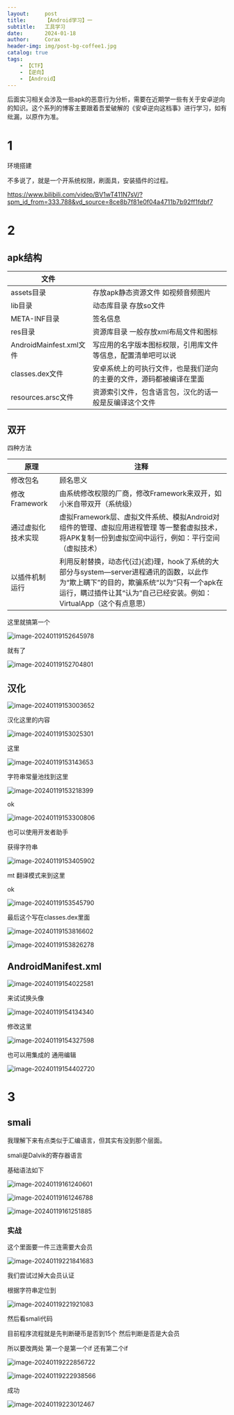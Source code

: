 ```yaml
---
layout:     post
title:      【Android学习】一
subtitle:   工具学习
date:       2024-01-18
author:     Corax
header-img: img/post-bg-coffee1.jpg
catalog: true
tags:
    - 【CTF】
    - 【逆向】
    - 【Android】
---
```


后面实习相关会涉及一些apk的恶意行为分析，需要在近期学一些有关于安卓逆向的知识。这个系列的博客主要跟着吾爱破解的《安卓逆向这档事》进行学习，如有纰漏，以原作为准。

# 1

环境搭建

不多说了，就是一个开系统权限，刷面具，安装插件的过程。

https://www.bilibili.com/video/BV1wT411N7sV/?spm_id_from=333.788&vd_source=8ce8b7f81e0f04a4711b7b92ff1fdbf7

# 2

## apk结构

| 文件                    |                                                              |
| ----------------------- | ------------------------------------------------------------ |
| assets目录              | 存放apk静态资源文件 如视频音频图片                           |
| lib目录                 | 动态库目录 存放so文件                                        |
| META-INF目录            | 签名信息                                                     |
| res目录                 | 资源库目录 一般存放xml布局文件和图标                         |
| AndroidMainfest.xml文件 | 写应用的名字版本图标权限，引用库文件等信息，配置清单吧可以说 |
| classes.dex文件         | 安卓系统上的可执行文件，也是我们逆向的主要的文件，源码都被编译在里面 |
| resources.arsc文件      | 资源索引文件，包含语言包，汉化的话一般是反编译这个文件       |

## 双开

四种方法

| 原理               | 注释                                                         |
| ------------------ | ------------------------------------------------------------ |
| 修改包名           | 顾名思义                                                     |
| 修改Framework      | 由系统修改权限的厂商，修改Framework来双开，如小米自带双开（系统级） |
| 通过虚拟化技术实现 | 虚拟Framework层、虚拟文件系统、模拟Android对组件的管理、虚拟应用进程管理 等一整套虚拟技术，将APK复制一份到虚拟空间中运行，例如：平行空间（虚拟技术） |
| 以插件机制运行     | 利用反射替换，动态代{过}{滤}理，hook了系统的大部分与system—server进程通讯的函数，以此作为“欺上瞒下”的目的，欺骗系统“以为”只有一个apk在运行，瞒过插件让其“认为”自己已经安装。例如：VirtualApp（这个有点意思） |

这里就搞第一个 

![image-20240119152645978](https://typora-1321221957.cos.ap-shanghai.myqcloud.com/image1/202401192232507.png)

就有了

![image-20240119152704801](https://typora-1321221957.cos.ap-shanghai.myqcloud.com/image1/202401192232508.png)

## 汉化

![image-20240119153003652](https://typora-1321221957.cos.ap-shanghai.myqcloud.com/image1/202401192232509.png)

汉化这里的内容

![image-20240119153025301](https://typora-1321221957.cos.ap-shanghai.myqcloud.com/image1/202401192232511.png)

这里

![image-20240119153143653](https://typora-1321221957.cos.ap-shanghai.myqcloud.com/image1/202401192232512.png)

字符串常量池找到这里

![image-20240119153218399](https://typora-1321221957.cos.ap-shanghai.myqcloud.com/image1/202401192232513.png)

ok 

![image-20240119153300806](https://typora-1321221957.cos.ap-shanghai.myqcloud.com/image1/202401192232514.png)

也可以使用开发者助手

获得字符串

![image-20240119153405902](https://typora-1321221957.cos.ap-shanghai.myqcloud.com/image1/202401192232515.png)

mt 翻译模式来到这里

ok

![image-20240119153545790](https://typora-1321221957.cos.ap-shanghai.myqcloud.com/image1/202401192232516.png)

最后这个写在classes.dex里面

![image-20240119153816602](https://typora-1321221957.cos.ap-shanghai.myqcloud.com/image1/202401192232517.png)

![image-20240119153826278](https://typora-1321221957.cos.ap-shanghai.myqcloud.com/image1/202401192232518.png)

## AndroidManifest.xml

![image-20240119154022581](https://typora-1321221957.cos.ap-shanghai.myqcloud.com/image1/202401192232519.png)

来试试换头像

![image-20240119154134340](https://typora-1321221957.cos.ap-shanghai.myqcloud.com/image1/202401192232520.png)

修改这里

![image-20240119154327598](https://typora-1321221957.cos.ap-shanghai.myqcloud.com/image1/202401192232521.png)

也可以用集成的 通用编辑

![image-20240119154402720](https://typora-1321221957.cos.ap-shanghai.myqcloud.com/image1/202401192232522.png)



# 3

## smali

我理解下来有点类似于汇编语言，但其实有没到那个层面。

smali是Dalvik的寄存器语言

基础语法如下

![image-20240119161240601](https://typora-1321221957.cos.ap-shanghai.myqcloud.com/image1/202401192232523.png)

![image-20240119161246788](https://typora-1321221957.cos.ap-shanghai.myqcloud.com/image1/202401192232524.png)

![image-20240119161251885](https://typora-1321221957.cos.ap-shanghai.myqcloud.com/image1/202401192232525.png)

### 实战

这个里面要一件三连需要大会员

![image-20240119221841683](https://typora-1321221957.cos.ap-shanghai.myqcloud.com/image1/202401192232526.png)

我们尝试过掉大会员认证

根据字符串定位到

![image-20240119221921083](https://typora-1321221957.cos.ap-shanghai.myqcloud.com/image1/202401192232527.png)

然后看smali代码

目前程序流程就是先判断硬币是否到15个 然后判断是否是大会员

所以要改两处 第一个是第一个if 还有第二个if

![image-20240119222856722](https://typora-1321221957.cos.ap-shanghai.myqcloud.com/image1/202401192232528.png)

![image-20240119222938566](https://typora-1321221957.cos.ap-shanghai.myqcloud.com/image1/202401192232529.png)

成功

![image-20240119223012467](https://typora-1321221957.cos.ap-shanghai.myqcloud.com/image1/202401192232530.png)